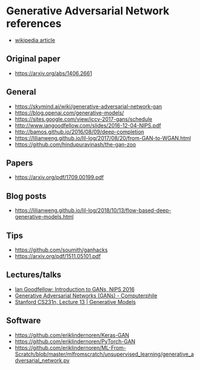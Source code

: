 # Generative Adversarial Network references

- [wikipedia article][wiki]


## Original paper

- https://arxiv.org/abs/1406.2661

## General

- https://skymind.ai/wiki/generative-adversarial-network-gan
- https://blog.openai.com/generative-models/
- https://sites.google.com/view/iccv-2017-gans/schedule
- http://www.iangoodfellow.com/slides/2016-12-04-NIPS.pdf
- http://bamos.github.io/2016/08/09/deep-completion
- https://lilianweng.github.io/lil-log/2017/08/20/from-GAN-to-WGAN.html
- https://github.com/hindupuravinash/the-gan-zoo

## Papers

- https://arxiv.org/pdf/1709.00199.pdf


## Blog posts

- https://lilianweng.github.io/lil-log/2018/10/13/flow-based-deep-generative-models.html

## Tips

- https://github.com/soumith/ganhacks
- https://arxiv.org/pdf/1511.05101.pdf

## Lectures/talks

- [Ian Goodfellow: Introduction to GANs, NIPS 2016](https://www.youtube.com/watch?v=9JpdAg6uMXs)
- [Generative Adversarial Networks (GANs) - Computerphile](https://www.youtube.com/watch?v=Sw9r8CL98N0)
- [Stanford CS231n, Lecture 13 | Generative Models](https://www.youtube.com/watch?v=5WoItGTWV54)

## Software

- https://github.com/eriklindernoren/Keras-GAN
- https://github.com/eriklindernoren/PyTorch-GAN
- https://github.com/eriklindernoren/ML-From-Scratch/blob/master/mlfromscratch/unsupervised_learning/generative_adversarial_network.py


[wiki]: https://en.wikipedia.org/wiki/Generative_adversarial_network
